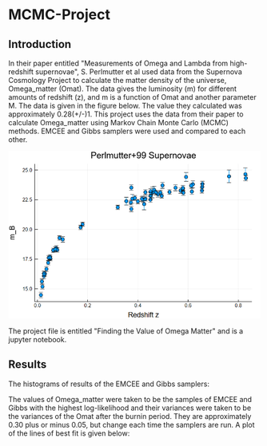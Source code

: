 # MCMC-Project

## Introduction

In their paper entitled "Measurements of Omega and Lambda from high-redshift supernovae", S. Perlmutter et al used data from the Supernova Cosmology Project to calculate the matter density of the universe, Omega_matter (Omat). The data gives the luminosity (m) for different amounts of redshift (z), and m is a function of Omat and another parameter M. The data is given in the figure below. The value they calculated was approximately 0.28(+/-)1. This project uses the data from their paper to calculate Omega_matter using Markov Chain Monte Carlo (MCMC) methods. EMCEE and Gibbs samplers were used and compared to each other.

![](https://raw.githubusercontent.com/CourtA96/MCMC-Project/master/Data.png)

The project file is entitled "Finding the Value of Omega Matter" and is a jupyter notebook.

## Results

The histograms of results of the EMCEE and Gibbs samplers:

The values of Omega_matter were taken to be the samples of EMCEE and Gibbs with the highest log-likelihood and their variances were taken to be the variances of the Omat after the burnin period. They are approximately 0.30 plus or minus 0.05, but change each time the samplers are run. A plot of the lines of best fit is given below:
